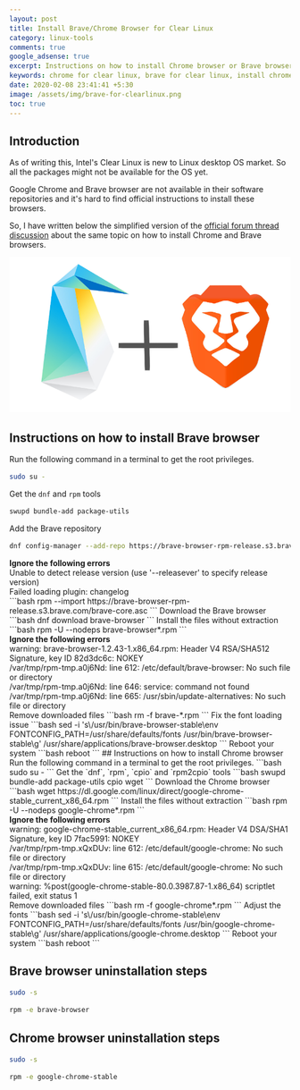 ```yaml
---
layout: post
title: Install Brave/Chrome Browser for Clear Linux
category: linux-tools
comments: true
google_adsense: true
excerpt: Instructions on how to install Chrome browser or Brave browser for Clear Linux operating system.
keywords: chrome for clear linux, brave for clear linux, install chrome for clear linux, install brave for clear linux, command to install chrome in clear linux, command to install brave in clear linux.
date: 2020-02-08 23:41:41 +5:30
image: /assets/img/brave-for-clearlinux.png
toc: true
---
```

## Introduction
As of writing this, Intel's Clear Linux is new to Linux desktop OS market. So all the packages might not be available for the OS yet.

Google Chrome and Brave browser are not available in their software repositories and it's hard to find official instructions to install these browsers.

So, I have written below the simplified version of the [official forum thread discussion](https://community.clearlinux.org/t/install-brave-browser/377) about the same topic on how to install Chrome and Brave browsers.

![Download Brave Browser](/assets/img/brave-for-clearlinux.png)
## Instructions on how to install Brave browser
Run the following command in a terminal to get the root privileges.
```bash
sudo su -
```
Get the `dnf` and `rpm` tools
```bash
swupd bundle-add package-utils
```

Add the Brave repository
```bash
dnf config-manager --add-repo https://brave-browser-rpm-release.s3.brave.com/x86_64/
```
<div class="isa_warning">
<strong>Ignore the following errors</strong><br>
Unable to detect release version (use '--releasever' to specify release version) <br>
Failed loading plugin: changelog<br>
</div>
```bash
rpm --import https://brave-browser-rpm-release.s3.brave.com/brave-core.asc
```
Download the Brave browser
```bash
dnf download brave-browser
```
Install the files without extraction
```bash
rpm -U --nodeps brave-browser*.rpm
```
<div class="isa_warning">
<strong>Ignore the following errors</strong><br>
warning: brave-browser-1.2.43-1.x86_64.rpm: Header V4 RSA/SHA512 Signature, key ID 82d3dc6c: NOKEY<br>
/var/tmp/rpm-tmp.a0j6Nd: line 612: /etc/default/brave-browser: No such file or directory<br>
/var/tmp/rpm-tmp.a0j6Nd: line 646: service: command not found<br>
/var/tmp/rpm-tmp.a0j6Nd: line 665: /usr/sbin/update-alternatives: No such file or directory<br>
</div>
Remove downloaded files
```bash
rm -f brave-*.rpm
```
Fix the font loading issue
```bash
sed -i 's\/usr/bin/brave-browser-stable\env FONTCONFIG_PATH=/usr/share/defaults/fonts /usr/bin/brave-browser-stable\g' /usr/share/applications/brave-browser.desktop
```
Reboot your system
```bash
reboot
```
## Instructions on how to install Chrome browser
Run the following command in a terminal to get the root privileges.
```bash
sudo su -
```
Get the `dnf`, `rpm`, `cpio` and `rpm2cpio` tools
```bash
swupd bundle-add package-utils cpio wget
```
Download the Chrome browser
```bash
wget https://dl.google.com/linux/direct/google-chrome-stable_current_x86_64.rpm
```
Install the files without extraction
```bash
rpm -U --nodeps google-chrome*.rpm
```
<div class="isa_warning">
<strong>Ignore the following errors</strong><br>
warning: google-chrome-stable_current_x86_64.rpm: Header V4 DSA/SHA1 Signature, key ID 7fac5991: NOKEY<br>
/var/tmp/rpm-tmp.xQxDUv: line 612: /etc/default/google-chrome: No such file or directory<br>
/var/tmp/rpm-tmp.xQxDUv: line 615: /etc/default/google-chrome: No such file or directory<br>
warning: %post(google-chrome-stable-80.0.3987.87-1.x86_64) scriptlet failed, exit status 1<br>
</div>
Remove downloaded files
```bash
rm -f google-chrome*.rpm
```
Adjust the fonts
```bash
sed -i 's\/usr/bin/google-chrome-stable\env FONTCONFIG_PATH=/usr/share/defaults/fonts /usr/bin/google-chrome-stable\g' /usr/share/applications/google-chrome.desktop
```
Reboot your system
```bash
reboot
```

## Brave browser uninstallation steps
```bash
sudo -s
```
```bash
rpm -e brave-browser
```

## Chrome browser uninstallation steps
```bash
sudo -s
```
```bash
rpm -e google-chrome-stable
```
